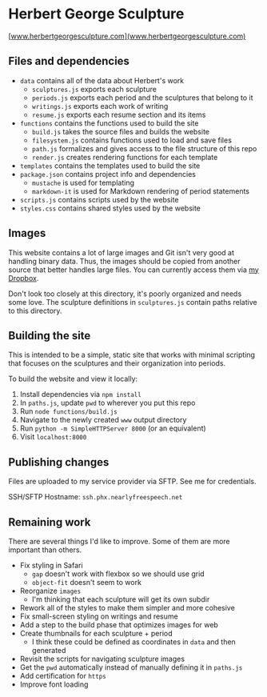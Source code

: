 # Herbert George Sculpture

[www.herbertgeorgesculpture.com](www.herbertgeorgesculpture.com)

## Files and dependencies

- `data` contains all of the data about Herbert's work
  - `sculptures.js` exports each sculpture
  - `periods.js` exports each period and the sculptures that belong to it
  - `writings.js` exports each work of writing
  - `resume.js` exports each resume section and its items
- `functions` contains the functions used to build the site
  - `build.js` takes the source files and builds the website
  - `filesystem.js` contains functions used to load and save files
  - `path.js` formalizes and gives access to the file structure of this repo
  - `render.js` creates rendering functions for each template
- `templates` contains the templates used to build the site
- `package.json` contains project info and dependencies
  - `mustache` is used for templating
  - `markdown-it` is used for Markdown rendering of period statements
- `scripts.js` contains scripts used by the website
- `styles.css` contains shared styles used by the website

## Images

This website contains a lot of large images and Git isn't very good at handling
binary data. Thus, the images should be copied from another source that better
handles large files. You can currently access them via [my Dropbox](
https://www.dropbox.com/sh/kn9xm8gjj1fdjvp/AAAC2tipDXc5NU0CcjTcPXHba).

Don't look too closely at this directory, it's poorly organized and needs some
love. The sculpture definitions in `sculptures.js` contain paths relative to
this directory.

## Building the site

This is intended to be a simple, static site that works with minimal scripting
that focuses on the sculptures and their organization into periods.

To build the website and view it locally:

1. Install dependencies via `npm install`
2. In `paths.js`, update `pwd` to wherever you put this repo
3. Run `node functions/build.js`
4. Navigate to the newly created `www` output directory
5. Run `python -m SimpleHTTPServer 8000` (or an equivalent)
6. Visit `localhost:8000`

## Publishing changes

Files are uploaded to my service provider via SFTP. See me for credentials.

SSH/SFTP Hostname: `ssh.phx.nearlyfreespeech.net`

## Remaining work

There are several things I'd like to improve. Some of them are more important
than others.

- Fix styling in Safari
  - `gap` doesn't work with flexbox so we should use grid
  - `object-fit` doesn't seem to work
- Reorganize `images`
  - I'm thinking that each sculpture will get its own subdir
- Rework all of the styles to make them simpler and more cohesive
- Fix small-screen styling on writings and resume
- Add a step to the build phase that optimizes images for web
- Create thumbnails for each sculpture + period
  - I think these could be defined as coordinates in `data` and then generated
- Revisit the scripts for navigating sculpture images
- Get the `pwd` automatically instead of manually defining it in `paths.js`
- Add certification for `https`
- Improve font loading
